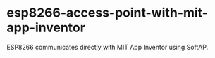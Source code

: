 # esp8266-access-point-with-mit-app-inventor
ESP8266 communicates directly with MIT App Inventor using SoftAP.

